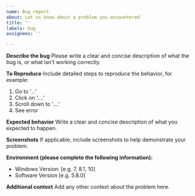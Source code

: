 ```yaml
---
name: Bug report
about: Let us know about a problem you encountered
title: ''
labels: bug
assignees: ''

---
```


**Describe the bug**
Please write a clear and concise description of what the bug is, or what isn't working correctly.

**To Reproduce**
Include detailed steps to reproduce the behavior, for example:

1. Go to '...'
2. Click on '....'
3. Scroll down to '....'
4. See error

**Expected behavior**
Write a clear and concise description of what you expected to happen.

**Screenshots**
If applicable, include screenshots to help demonstrate your problem.

**Environment (please complete the following information):**

 - Windows Version: [e.g. 7, 8.1, 10]
 - Software Version [e.g. 5.8.0]

**Additional context**
Add any other context about the problem here.
